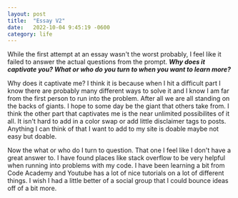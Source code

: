 ```yaml
---
layout: post
title:  "Essay V2"
date:   2022-10-04 9:45:19 -0600
category: life
---
```


While the first attempt at an essay wasn't the worst probably, I feel like it failed to answer the actual questions from the prompt.
***Why does it captivate you? What or who do you turn to when you want to learn more?***

Why does it captivate me? I think it is because when I hit a difficult part I know there are probably many different ways to solve it and I know I am far from the first person to run into the problem. After all we are all standing on the backs of giants. I hope to some day be the giant that others take from. I think the other part that captivates me is the near unlimited possibilites of it all. It isn't hard to add in a color swap or add little disclaimer tags to posts. Anything I can think of that I want to add to my site is doable maybe not easy but doable. 

Now the what or who do I turn to question. That one I feel like I don't have a great answer to. I have found places like stack overflow to be very helpful when running into problems with my code. I have been learning a bit from Code Academy and Youtube has a lot of nice tutorials on a lot of different things. I wish I had a little better of a social group that I could bounce ideas off of a bit more.

